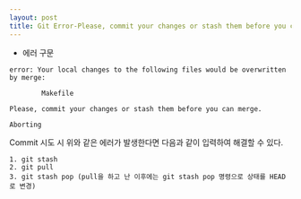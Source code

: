 ```yaml
---
layout: post
title: Git Error-Please, commit your changes or stash them before you can merge.
---
```


* 에러 구문

~~~
error: Your local changes to the following files would be overwritten by merge:

        Makefile

Please, commit your changes or stash them before you can merge.

Aborting
~~~

Commit 시도 시 위와 같은 에러가 발생한다면 다음과 같이 입력하여 해결할 수 있다.

~~~
1. git stash
2. git pull
3. git stash pop (pull을 하고 난 이후에는 git stash pop 명령으로 상태를 HEAD로 변경)
~~~
